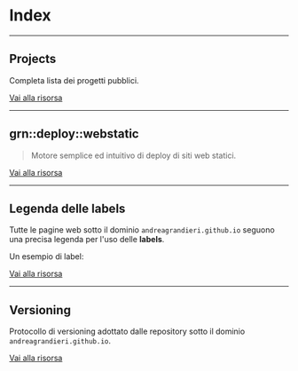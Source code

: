 # Index

---

## Projects

Completa lista dei progetti pubblici.

[Vai alla risorsa](https://andreagrandieri.github.io/pages/it/Projects)

---

## grn::deploy::webstatic

> 
>
> Motore semplice ed intuitivo di deploy di siti web statici.

[Vai alla risorsa](https://andreagrandieri.github.io/pages/it/grn-deploy-webstatic)

---

## Legenda delle labels

Tutte le pagine web sotto il dominio `andreagrandieri.github.io` seguono una precisa legenda per l'uso delle __labels__.

Un esempio di label:





[Vai alla risorsa](https://andreagrandieri.github.io/pages/it/Legenda-labels)

---

## Versioning

Protocollo di versioning adottato dalle repository sotto il dominio `andreagrandieri.github.io`.

[Vai alla risorsa](https://andreagrandieri.github.io/pages/it/Versioning)